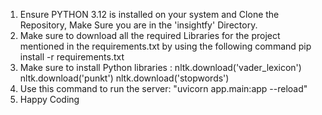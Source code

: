 1. Ensure PYTHON 3.12 is installed on your system and Clone the Repository, Make Sure you are in the 'insightfy' Directory.
2. Make sure to download all the required Libraries for the project mentioned in the requirements.txt by using the following command
    pip install -r requirements.txt
3. Make sure to install Python libraries :
    nltk.download('vader_lexicon')
    nltk.download('punkt')
    nltk.download('stopwords')
4. Use this command to run the server: "uvicorn app.main:app --reload"
5. Happy Coding
